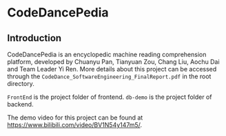 # CodeDancePedia

## Introduction

CodeDancePedia is an encyclopedic machine reading comprehension platform, developed by Chuanyu Pan, Tianyuan Zou, Chang Liu, Aochu Dai and Team Leader Yi Ren. More details about this project can be accessed through the `CodeDance_SoftwareEngineering_FinalReport.pdf` in the root directory.



`FrontEnd` is the project folder of frontend. `db-demo` is the project folder of backend. 



The demo video for this project can be found at https://www.bilibili.com/video/BV1N54y147m5/.